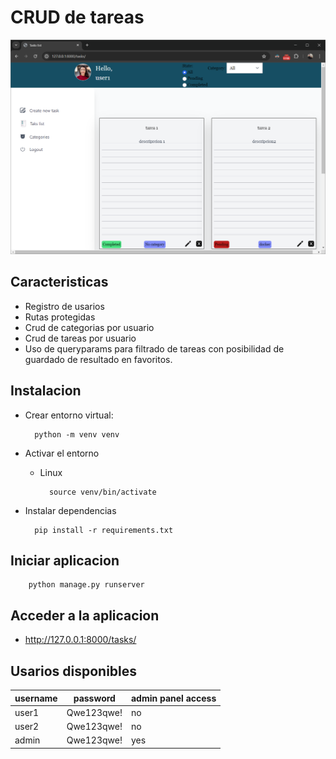 # CRUD de tareas

![screenshot](image.png)

## Caracteristicas
- Registro de usarios 
- Rutas protegidas
- Crud de categorias por usuario
- Crud de tareas por usuario
- Uso de queryparams para filtrado de tareas con posibilidad de guardado de resultado en favoritos.


## Instalacion

- Crear entorno virtual: 

        python -m venv venv

- Activar el entorno 
    - Linux

            source venv/bin/activate

- Instalar dependencias

        pip install -r requirements.txt

## Iniciar aplicacion

        python manage.py runserver

## Acceder a la aplicacion

- http://127.0.0.1:8000/tasks/


## Usarios disponibles
| username | password    | admin panel access |
|----------|-------------|--------------------|
| user1    | Qwe123qwe!  | no                 |
| user2    | Qwe123qwe!  | no                 |
| admin    | Qwe123qwe!  | yes                |

